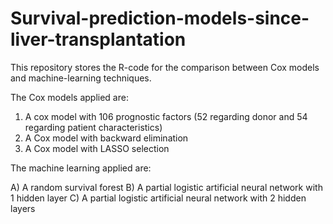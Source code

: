 # Survival-prediction-models-since-liver-transplantation
This repository stores the R-code for the comparison between Cox models and machine-learning techniques.

The Cox models applied are: 
1) A cox model with 106 prognostic factors (52 regarding donor and 54 regarding patient characteristics)
2) A Cox model with backward elimination
3) A Cox model with LASSO selection

The machine learning applied are:

A) A random survival forest
B) A partial logistic artificial neural network with 1 hidden layer
C) A partial logistic artificial neural network with 2 hidden layers
